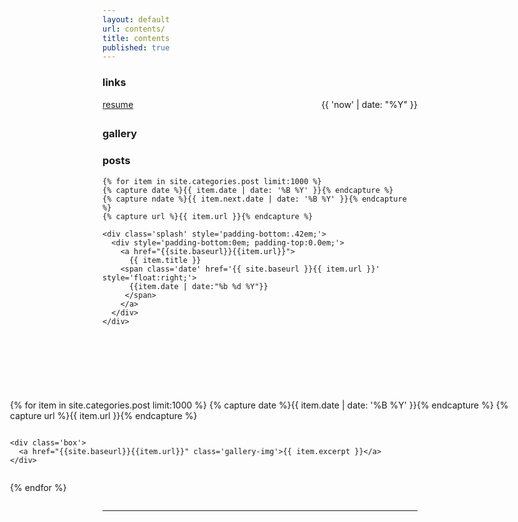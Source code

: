 ```yaml
---
layout: default
url: contents/
title: contents
published: true
---
```


<style>
   /*! gallery style fot testing */
  .gallery {
    width: 100%;
    display: grid;
    grid-template-columns: repeat(auto-fill,minmax(20vh, 1fr));
    grid-auto-rows: minmax(min-content, max-content);
    justify-content: center;
    margin: 0 auto;
  }

  .box {
    flex-basis: 25%;
    width: 100%;
    padding: 10px;
    margin: 0 auto;
  }

  .gallery-img img {
    width: 20vh;
	object-fit: cover;
    transform: scale(1); 
    transition: all 0.3s ease-in-out;
  &:hover {
    transform: scale(1.05);
  }
</style>


<div class='listing col6 pad4h margin3' style='padding-bottom:6em;'>
  
  <div class='splash' style='padding-bottom:.42em;'>
    <h3>links</h3>
    <a href="{{site.baseurl}}/resume">
      resume
      <span class='date' style='float:right;'>
        {{ 'now' | date: "%Y" }}
      </span>
    </a>
  </div>

  <div class='splash'>
    <h3>gallery</h3>
  </div>
  
  <div class='splash' style='padding-bottom:.42em;'>
    <h3>posts</h3>
    
    {% for item in site.categories.post limit:1000 %}
    {% capture date %}{{ item.date | date: '%B %Y' }}{% endcapture %}
    {% capture ndate %}{{ item.next.date | date: '%B %Y' }}{% endcapture %}
  	{% capture url %}{{ item.url }}{% endcapture %}
  
    <div class='splash' style='padding-bottom:.42em;'>
      <div style='padding-bottom:0em; padding-top:0.0em;'>
        <a href="{{site.baseurl}}{{item.url}}">
          {{ item.title }}
        <span class='date' href='{{ site.baseurl }}{{ item.url }}' style='float:right;'>
          {{item.date | date:"%b %d %Y"}}
         </span>
        </a>
      </div>
    </div>
  </div>

</div>

<div class='gallery col12'>

  {% for item in site.categories.post limit:1000 %}
    {% capture date %}{{ item.date | date: '%B %Y' }}{% endcapture %}
  	{% capture url %}{{ item.url }}{% endcapture %}
  
    <div class='box'>
      <a href="{{site.baseurl}}{{item.url}}" class='gallery-img'>{{ item.excerpt }}</a>
    </div>
    
  {% endfor %}
  
</div>

<hr />